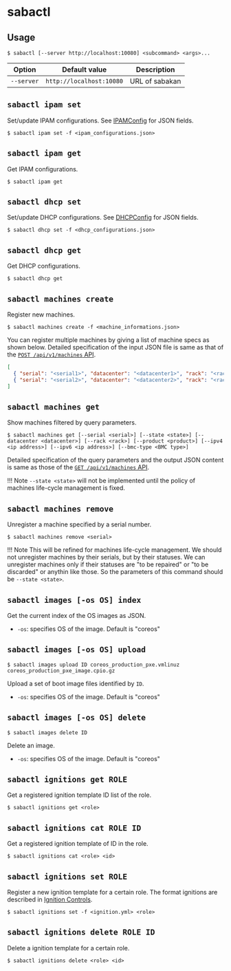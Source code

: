sabactl
=======

Usage
-----

```console
$ sabactl [--server http://localhost:10080] <subcommand> <args>...
```

Option     | Default value            | Description
------     | -------------            | -----------
`--server` | `http://localhost:10080` | URL of sabakan

`sabactl ipam set`
------------------

Set/update IPAM configurations.  See [IPAMConfig](ipam.md#ipamconfig) for JSON fields.

```console
$ sabactl ipam set -f <ipam_configurations.json>
```

`sabactl ipam get`
------------------

Get IPAM configurations.

```console
$ sabactl ipam get
```

`sabactl dhcp set`
------------------

Set/update DHCP configurations.  See [DHCPConfig](dhcp.md#dhcpconfig) for JSON fields.

```console
$ sabactl dhcp set -f <dhcp_configurations.json>
```

`sabactl dhcp get`
------------------

Get DHCP configurations.

```console
$ sabactl dhcp get
```

`sabactl machines create`
-------------------------

Register new machines.

```console
$ sabactl machines create -f <machine_informations.json>
```

You can register multiple machines by giving a list of machine specs as shown below.
Detailed specification of the input JSON file is same as that of the [`POST /api/v1/machines` API](api.md#postmachines).

```json
[
  { "serial": "<serial1>", "datacenter": "<datacenter1>", "rack": "<rack1>", "product": "<product1>", "role": "<role1>", "bmc": { "type": "iDRAC-9" }},
  { "serial": "<serial2>", "datacenter": "<datacenter2>", "rack": "<rack2>", "product": "<product2>", "role": "<role2>", "bmc": { "type": "iDRAC-9" }}
]
```

`sabactl machines get`
----------------------

Show machines filtered by query parameters.

```console
$ sabactl machines get [--serial <serial>] [--state <state>] [--datacenter <datacenter>] [--rack <rack>] [--product <product>] [--ipv4 <ip address>] [--ipv6 <ip address>] [--bmc-type <BMC type>]
```

Detailed specification of the query parameters and the output JSON content is same as those of the [`GET /api/v1/machines` API](api.md#getmachines).

!!! Note
    `--state <state>` will not be implemented until the policy of machines life-cycle management is fixed.

`sabactl machines remove`
-------------------------

Unregister a machine specified by a serial number.

```console
$ sabactl machines remove <serial>
```

!!! Note
    This will be refined for machines life-cycle management.
    We should not unregister machines by their serials, but by their statuses.
    We can unregister machines only if their statuses are "to be repaired" or "to be discarded" or anythin like those.
    So the parameters of this command should be `--state <state>`.

`sabactl images [-os OS] index`
-------------------------------

Get the current index of the OS images as JSON.

* `-os`: specifies OS of the image.  Default is "coreos"

`sabactl images [-os OS] upload`
--------------------------------

```console
$ sabactl images upload ID coreos_production_pxe.vmlinuz coreos_production_pxe_image.cpio.gz
```

Upload a set of boot image files identified by `ID`.

* `-os`: specifies OS of the image.  Default is "coreos"

`sabactl images [-os OS] delete`
--------------------------------

```console
$ sabactl images delete ID
```

Delete an image.

* `-os`: specifies OS of the image.  Default is "coreos"

`sabactl ignitions get ROLE`
----------------------------

Get a registered ignition template ID list of the role.

```console
$ sabactl ignitions get <role>
```

`sabactl ignitions cat ROLE ID`
-------------------------------

Get a registered ignition template of ID in the role. 

```console
$ sabactl ignitions cat <role> <id>
```

`sabactl ignitions set ROLE`
----------------------------

Register a new ignition template for a certain role.  The format ignitions are described in [Ignition Controls](ignition.md).

```console
$ sabactl ignitions set -f <ignition.yml> <role>
```

`sabactl ignitions delete ROLE ID`
----------------------------------

Delete a ignition template for a certain role.

```console
$ sabactl ignitions delete <role> <id>
```
